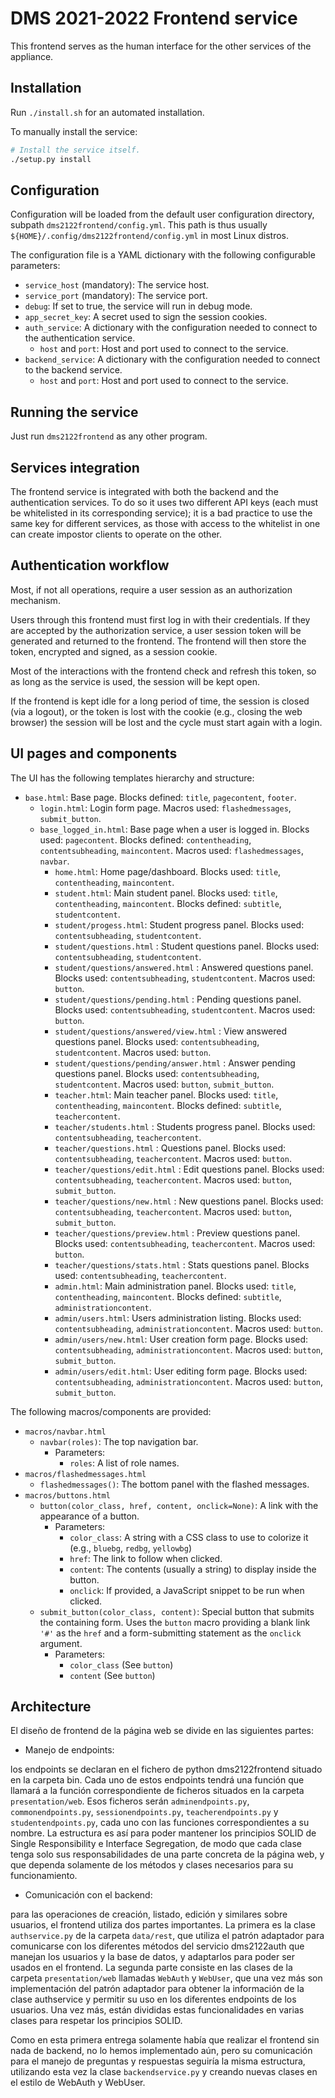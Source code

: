 # DMS 2021-2022 Frontend service

This frontend serves as the human interface for the other services of the appliance.

## Installation

Run `./install.sh` for an automated installation.

To manually install the service:

```bash
# Install the service itself.
./setup.py install
```

## Configuration

Configuration will be loaded from the default user configuration directory, subpath `dms2122frontend/config.yml`. This path is thus usually `${HOME}/.config/dms2122frontend/config.yml` in most Linux distros.

The configuration file is a YAML dictionary with the following configurable parameters:

- `service_host` (mandatory): The service host.
- `service_port` (mandatory): The service port.
- `debug`: If set to true, the service will run in debug mode.
- `app_secret_key`: A secret used to sign the session cookies.
- `auth_service`: A dictionary with the configuration needed to connect to the authentication service.
  - `host` and `port`: Host and port used to connect to the service.
- `backend_service`: A dictionary with the configuration needed to connect to the backend service.
  - `host` and `port`: Host and port used to connect to the service.

## Running the service

Just run `dms2122frontend` as any other program.

## Services integration

The frontend service is integrated with both the backend and the authentication services. To do so it uses two different API keys (each must be whitelisted in its corresponding service); it is a bad practice to use the same key for different services, as those with access to the whitelist in one can create impostor clients to operate on the other.

## Authentication workflow

Most, if not all operations, require a user session as an authorization mechanism.

Users through this frontend must first log in with their credentials. If they are accepted by the authorization service, a user session token will be generated and returned to the frontend. The frontend will then store the token, encrypted and signed, as a session cookie.

Most of the interactions with the frontend check and refresh this token, so as long as the service is used, the session will be kept open.

If the frontend is kept idle for a long period of time, the session is closed (via a logout), or the token is lost with the cookie (e.g., closing the web browser) the session will be lost and the cycle must start again with a login.

## UI pages and components

The UI has the following templates hierarchy and structure:

- `base.html`: Base page. Blocks defined: `title`, `pagecontent`, `footer`.
  - `login.html`: Login form page. Macros used: `flashedmessages`, `submit_button`.
  - `base_logged_in.html`: Base page when a user is logged in. Blocks used: `pagecontent`. Blocks defined: `contentheading`, `contentsubheading`, `maincontent`. Macros used: `flashedmessages`, `navbar`.
    - `home.html`: Home page/dashboard. Blocks used: `title`, `contentheading`, `maincontent`.
    - `student.html`: Main student panel. Blocks used: `title`, `contentheading`, `maincontent`. Blocks defined: `subtitle`, `studentcontent`.
    - `student/progess.html`: Student progress panel. Blocks used: `contentsubheading`, `studentcontent`.
    - `student/questions.html` : Student questions panel. Blocks used: `contentsubheading`, `studentcontent`.
    - `student/questions/answered.html` : Answered questions panel. Blocks used: `contentsubheading`, `studentcontent`. Macros used: `button`.
    - `student/questions/pending.html` : Pending questions panel. Blocks used: `contentsubheading`, `studentcontent`. Macros used: `button`.
    - `student/questions/answered/view.html` : View answered questions panel. Blocks used: `contentsubheading`, `studentcontent`. Macros used: `button`.
    - `student/questions/pending/answer.html` : Answer pending questions panel. Blocks used: `contentsubheading`, `studentcontent`. Macros used: `button`, `submit_button`.
    - `teacher.html`: Main teacher panel. Blocks used: `title`, `contentheading`, `maincontent`. Blocks defined: `subtitle`, `teachercontent`.
    - `teacher/students.html` : Students progress panel. Blocks used: `contentsubheading`, `teachercontent`.
    - `teacher/questions.html` : Questions panel. Blocks used: `contentsubheading`, `teachercontent`. Macros used: `button`.
    - `teacher/questions/edit.html` : Edit questions panel. Blocks used: `contentsubheading`, `teachercontent`. Macros used: `button`, `submit_button`.
    - `teacher/questions/new.html` : New questions panel. Blocks used: `contentsubheading`, `teachercontent`. Macros used: `button`, `submit_button`.
    - `teacher/questions/preview.html` : Preview questions panel. Blocks used: `contentsubheading`, `teachercontent`. Macros used: `button`.
    - `teacher/questions/stats.html` : Stats questions panel. Blocks used: `contentsubheading`, `teachercontent`. 
    - `admin.html`: Main administration panel. Blocks used: `title`, `contentheading`, `maincontent`. Blocks defined: `subtitle`, `administrationcontent`.
    - `admin/users.html`: Users administration listing. Blocks used: `contentsubheading`, `administrationcontent`. Macros used: `button`.
    - `admin/users/new.html`: User creation form page. Blocks used: `contentsubheading`, `administrationcontent`. Macros used: `button`, `submit_button`.
    - `admin/users/edit.html`: User editing form page. Blocks used: `contentsubheading`, `administrationcontent`. Macros used: `button`, `submit_button`.

The following macros/components are provided:

- `macros/navbar.html`
  - `navbar(roles)`: The top navigation bar.
    - Parameters:
      - `roles`: A list of role names.
- `macros/flashedmessages.html`
  - `flashedmessages()`: The bottom panel with the flashed messages.
- `macros/buttons.html`
  - `button(color_class, href, content, onclick=None)`: A link with the appearance of a button.
    - Parameters:
      - `color_class`: A string with a CSS class to use to colorize it (e.g., `bluebg`, `redbg`, `yellowbg`)
      - `href`: The link to follow when clicked.
      - `content`: The contents (usually a string) to display inside the button.
      - `onclick`: If provided, a JavaScript snippet to be run when clicked.
  - `submit_button(color_class, content)`: Special button that submits the containing form. Uses the `button` macro providing a blank link `'#'` as the `href` and a form-submitting statement as the `onclick` argument.
    - Parameters:
      - `color_class` (See `button`)
      - `content` (See `button`)



## Architecture 

El diseño de frontend de la página web se divide en las siguientes partes: 

- Manejo de endpoints: 

los endpoints se declaran en el fichero de python dms2122frontend situado en la carpeta bin. Cada uno de estos endpoints tendrá una función que llamará a la función correspondiente de ficheros situados en la carpeta `presentation/web`. Esos ficheros serán `adminendpoints.py`, `commonendpoints.py`, `sessionendpoints.py`, `teacherendpoints.py` y `studentendpoints.py`, cada uno con las funciones correspondientes a su nombre. La estructura es así para poder mantener los principios SOLID de Single Responsibility e Interface Segregation, de modo que cada clase tenga solo sus responsabilidades de una parte concreta de la página web, y que dependa solamente de los métodos y clases necesarios para su funcionamiento. 

- Comunicación con el backend: 

para las operaciones de creación, listado, edición y similares sobre usuarios, el frontend utiliza dos partes importantes. La primera es la clase `authservice.py` de la carpeta `data/rest`, que utiliza el patrón adaptador para comunicarse con los diferentes métodos del servicio dms2122auth que manejan los usuarios y la base de datos, y adaptarlos para poder ser usados en el frontend. La segunda parte consiste en las clases de la carpeta `presentation/web` llamadas `WebAuth` y `WebUser`, que una vez más son implementación del patrón adaptador para obtener la información de la clase authservice y permitir su uso en los diferentes endpoints de los usuarios. Una vez más, están divididas estas funcionalidades en varias clases para respetar los principios SOLID. 

Como en esta primera entrega solamente había que realizar el frontend sin nada de backend, no lo hemos implementado aún, pero su comunicación para el manejo de preguntas y respuestas seguiría la misma estructura, utilizando esta vez la clase `backendservice.py` y creando nuevas clases en el estilo de WebAuth y WebUser. 
